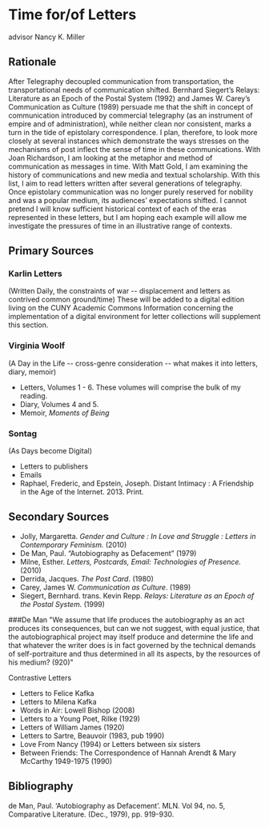 
# Time for/of Letters

advisor Nancy K. Miller

## Rationale

After Telegraphy decoupled communication from transportation, the transportational needs of communication shifted. Bernhard Siegert’s Relays: Literature as an Epoch of the Postal System (1992) and James W. Carey’s Communication as Culture (1989) persuade me that the shift in concept of communication introduced by commercial telegraphy (as an instrument of empire and of administration), while neither clean nor consistent, marks a turn in the tide of epistolary correspondence. I plan, therefore, to look more closely at several instances which demonstrate the ways stresses on the mechanisms of post inflect the sense of time in these communications. With Joan Richardson, I am looking at the metaphor and method of communication as messages in time. With Matt Gold, I am examining the history of communications and new media and textual scholarship. With this list, I aim to read letters written after several generations of telegraphy. Once epistolary communication was no longer purely reserved for nobility and was a popular medium, its audiences’ expectations shifted. I cannot pretend I will know sufficient historical context of each of the eras represented in these letters, but I am hoping each example will allow me investigate the pressures of time in an illustrative range of contexts. 

## Primary Sources
### Karlin Letters 
(Written Daily, the constraints of war -- displacement and letters as contrived common ground/time) 
These will be added to a digital edition living on the CUNY Academic Commons
Information concerning the implementation of a digital environment for letter collections will supplement this section.
### Virginia Woolf 
(A Day in the Life -- cross-genre consideration -- what makes it into letters, diary, memoir)
* Letters, Volumes 1 - 6. These volumes will comprise the bulk of my reading.
* Diary, Volumes 4 and 5.
* Memoir, *Moments of Being*
### Sontag 
(As Days become Digital)
* Letters to publishers
* Emails
* Raphael, Frederic, and Epstein, Joseph. Distant Intimacy : A Friendship in the Age of the Internet. 2013. Print.

## Secondary Sources

* Jolly, Margaretta. *Gender and Culture : In Love and Struggle : Letters in Contemporary Feminism.* (2010)
* De Man, Paul. “Autobiography as Defacement” (1979)
* Milne, Esther. *Letters, Postcards, Email: Technologies of Presence.* (2010)
* Derrida, Jacques. *The Post Card*. (1980)
* Carey, James W. *Communication as Culture*. (1989)
* Siegert, Bernhard. trans. Kevin Repp. *Relays: Literature as an Epoch of the Postal System.* (1999)

###De Man
"We assume that life produces the autobiography as an act produces its consequences, but can we not suggest, with equal justice, that the autobiographical project may itself produce and determine the life and that whatever the writer does is in fact governed by the technical demands of self-portraiture and thus determined in all its aspects, by the resources of his medium? (920)"

Contrastive Letters
* Letters to Felice Kafka
* Letters to Milena Kafka
* Words in Air: Lowell Bishop (2008)
* Letters to a Young Poet, Rilke (1929)
* Letters of William James (1920)
* Letters to Sartre, Beauvoir (1983, pub 1990)
* Love From Nancy (1994) or Letters between six sisters 
* Between Friends: The Correspondence of Hannah Arendt & Mary McCarthy 1949-1975 (1990)

## Bibliography

de Man, Paul. ‘Autobiography as Defacement’. MLN. Vol 94, no. 5, Comparative Literature. (Dec., 1979), pp. 919-930.